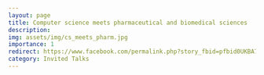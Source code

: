 ```yaml
---
layout: page
title: Computer science meets pharmaceutical and biomedical sciences
description:
img: assets/img/cs_meets_pharm.jpg
importance: 1
redirect: https://www.facebook.com/permalink.php?story_fbid=pfbid0UKBA7bkuFLB6sdvrqPXi9pE729Gu6esGwCxQZaEh5YsvPJt75EVDYGUXPvmZfHG2l&id=105988751856910&__tn__=-R
category: Invited Talks
---
```

